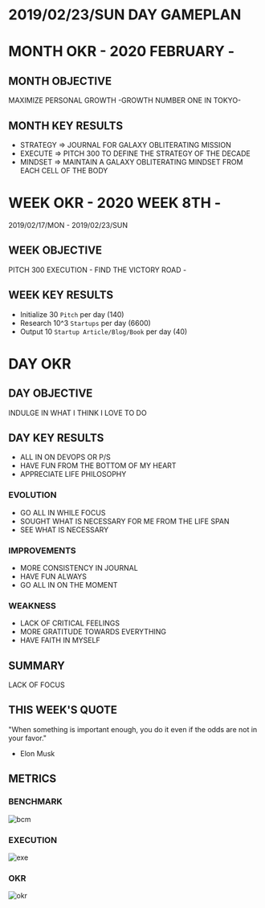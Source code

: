# 2019/02/23/SUN DAY GAMEPLAN

# MONTH OKR - 2020 FEBRUARY -

## MONTH OBJECTIVE

MAXIMIZE PERSONAL GROWTH -GROWTH NUMBER ONE IN TOKYO-

## MONTH KEY RESULTS

- STRATEGY => JOURNAL FOR GALAXY OBLITERATING MISSION
- EXECUTE => PITCH 300 TO DEFINE THE STRATEGY OF THE DECADE
- MINDSET => MAINTAIN A GALAXY OBLITERATING MINDSET FROM EACH CELL OF THE BODY

# WEEK OKR - 2020 WEEK 8TH -

2019/02/17/MON - 2019/02/23/SUN

## WEEK OBJECTIVE

PITCH 300 EXECUTION - FIND THE VICTORY ROAD -

## WEEK KEY RESULTS

- Initialize 30 `Pitch` per day (140)
- Research 10^3 `Startups` per day (6600)
- Output 10 `Startup Article/Blog/Book` per day (40)

# DAY OKR

## DAY OBJECTIVE

INDULGE IN WHAT I THINK I LOVE TO DO

## DAY KEY RESULTS

- ALL IN ON DEVOPS OR P/S
- HAVE FUN FROM THE BOTTOM OF MY HEART
- APPRECIATE LIFE PHILOSOPHY

### EVOLUTION

- GO ALL IN WHILE FOCUS
- SOUGHT WHAT IS NECESSARY FOR ME FROM THE LIFE SPAN
- SEE WHAT IS NECESSARY

### IMPROVEMENTS

- MORE CONSISTENCY IN JOURNAL
- HAVE FUN ALWAYS
- GO ALL IN ON THE MOMENT

### WEAKNESS

- LACK OF CRITICAL FEELINGS
- MORE GRATITUDE TOWARDS EVERYTHING
- HAVE FAITH IN MYSELF

## SUMMARY

LACK OF FOCUS

## THIS WEEK'S QUOTE

"When something is important enough, you do it even if the odds are not in your favor."

- Elon Musk

## METRICS

### BENCHMARK

![bcm](https://docs.google.com/spreadsheets/d/e/2PACX-1vTpPWIAMTPfc-oKNewk1rz-IaLbIaBbYkntFbdDdH0vzeTMDLjzjPofa-U7Oq78bC5yWef3IJIJLQTt/pubchart?oid=777042324&format=image)

### EXECUTION

![exe](https://docs.google.com/spreadsheets/d/e/2PACX-1vSuOkMBga9caCj_-s5lCUpKAm_g709LCRHKXl1jlhRcQzJAA9hV7hijS-_kirwCgAH63fAOkKQ7a2PU/pubchart?oid=424799271&format=image)

### OKR

![okr](https://docs.google.com/spreadsheets/d/e/2PACX-1vQaIxVOhcTO9eL02wk2MaBiuWaxTblpsRkyjCjXV1HvozE_RHMsvMucpmmnw-PLkoBHvXUwpe_GHjNU/pubchart?oid=1541853998&format=image)
